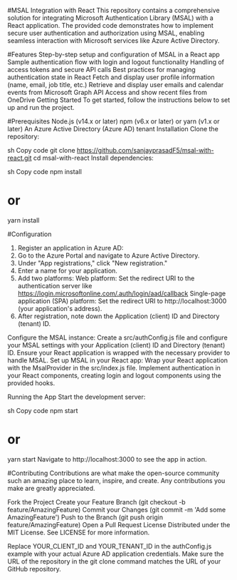 #MSAL Integration with React
This repository contains a comprehensive solution for integrating Microsoft Authentication Library (MSAL) with a React application. The provided code demonstrates how to implement secure user authentication and authorization using MSAL, enabling seamless interaction with Microsoft services like Azure Active Directory.

#Features
Step-by-step setup and configuration of MSAL in a React app
Sample authentication flow with login and logout functionality
Handling of access tokens and secure API calls
Best practices for managing authentication state in React
Fetch and display user profile information (name, email, job title, etc.)
Retrieve and display user emails and calendar events from Microsoft Graph API
Access and show recent files from OneDrive
Getting Started
To get started, follow the instructions below to set up and run the project.

#Prerequisites
Node.js (v14.x or later)
npm (v6.x or later) or yarn (v1.x or later)
An Azure Active Directory (Azure AD) tenant
Installation
Clone the repository:

sh
Copy code
git clone https://github.com/sanjayprasadF5/msal-with-react.git
cd msal-with-react
Install dependencies:

sh
Copy code
npm install
# or
yarn install

#Configuration
1. Register an application in Azure AD:
2. Go to the Azure Portal and navigate to Azure Active Directory.
3. Under "App registrations," click "New registration."
4. Enter a name for your application.
5. Add two platforms:
   Web platform: Set the redirect URI to the authentication server like https://login.microsoftonline.com/.auth/login/aad/callback
   Single-page application (SPA) platform: Set the redirect URI to http://localhost:3000 (your application's address).
6. After registration, note down the Application (client) ID and Directory (tenant) ID.

Configure the MSAL instance:
Create a src/authConfig.js file and configure your MSAL settings with your Application (client) ID and Directory (tenant) ID.
Ensure your React application is wrapped with the necessary provider to handle MSAL.
Set up MSAL in your React app:
Wrap your React application with the MsalProvider in the src/index.js file.
Implement authentication in your React components, creating login and logout components using the provided hooks.

Running the App
Start the development server:

sh
Copy code
npm start
# or
yarn start
Navigate to http://localhost:3000 to see the app in action.

#Contributing
Contributions are what make the open-source community such an amazing place to learn, inspire, and create. Any contributions you make are greatly appreciated.

Fork the Project
Create your Feature Branch (git checkout -b feature/AmazingFeature)
Commit your Changes (git commit -m 'Add some AmazingFeature')
Push to the Branch (git push origin feature/AmazingFeature)
Open a Pull Request
License
Distributed under the MIT License. See LICENSE for more information.

Replace YOUR_CLIENT_ID and YOUR_TENANT_ID in the authConfig.js example with your actual Azure AD application credentials. Make sure the URL of the repository in the git clone command matches the URL of your GitHub repository.
